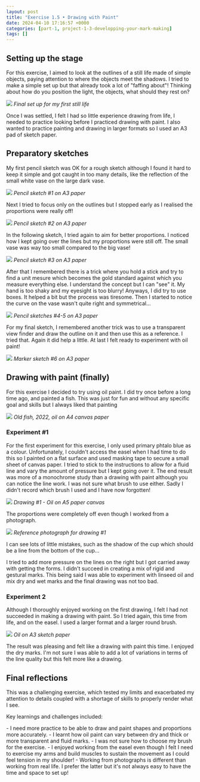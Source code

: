 ```yaml
---
layout: post
title: "Exercise 1.5 • Drawing with Paint"
date: 2024-04-10 17:16:57 +0000
categories: [part-1, project-1-3-developping-your-mark-making]
tags: []
---
```


## Setting up the stage
<!-- /wp:heading -->

For this exercise, I aimed to look at the outlines of a still life made of simple objects, paying attention to where the objects meet the shadows. I tried to make a simple set up but that already took a lot of "faffing about"! Thinking about how do you position the light, the objects, what should they rest on?

![](/oca-foundation-painting-log/assets/images/img-4096.jpg)
_Final set up for my first still life_

Once I was settled, I felt I had so little experience drawing from life, I needed to practice looking before I practiced drawing with paint. I also wanted to practice painting and drawing in larger formats so I used an A3 pad of sketch paper.

<!-- wp:heading {"className":"wp-block-heading"} -->
## Preparatory sketches
<!-- /wp:heading -->

My first pencil sketch was OK for a rough sketch although I found it hard to keep it simple and got caught in too many details, like the reflection of the small white vase on the large dark vase.

![](/oca-foundation-painting-log/assets/images/img-4097-1.jpg)
_Pencil sketch #1 on A3 paper_

Next I tried to focus only on the outlines but I stopped early as I realised the proportions were really off!

![](/oca-foundation-painting-log/assets/images/img-4098-1.jpg)
_Pencil sketch #2 on A3 paper_

In the following sketch, I tried again to aim for better proportions. I noticed how I kept going over the lines but my proportions were still off. The small vase was way too small compared to the big vase!

![](/oca-foundation-painting-log/assets/images/img-4099-1.jpg)
_Pencil sketch #3 on A3 paper_

After that I remembered there is a trick where you hold a stick and try to find a unit mesure which becomes the gold standard against which you measure everything else. I understand the concept but I can "see" it. My hand is too shaky and my eyesight is too blurry! Anyways, I did try to use boxes. It helped a bit but the process was tiresome. Then I started to notice the curve on the vase wasn't quite right and symmetrical...

![](/oca-foundation-painting-log/assets/images/img-4100-1.jpg)
_Pencil sketches #4-5 on A3 paper_

For my final sketch, I remembered another trick was to use a transparent view finder and draw the outline on it and then use this as a reference. I tried that. Again it did help a little. At last I felt ready to experiment with oil paint!

![](/oca-foundation-painting-log/assets/images/img-4102-1.jpg)
_Marker sketch #6 on A3 paper_
<!-- wp:heading {"className":"wp-block-heading"} -->
## Drawing with paint (finally)
<!-- /wp:heading -->

For this exercise I decided to try using oil paint. I did try once before a long time ago, and painted a fish. This was just for fun and without any specific goal and skills but I always liked that painting

![](/oca-foundation-painting-log/assets/images/img-7004.jpg)
_Old fish, 2022, oil on A4 canvas paper_
<!-- wp:heading {"level":3,"className":"wp-block-heading"} -->
### Experiment #1
<!-- /wp:heading -->

For the first experiment for this exercise, I only used primary phtalo blue as a colour. Unfortunately, I couldn't access the easel when I had time to do this so I painted on a flat surface and used masking tape to secure a small sheet of canvas paper. I tried to stick to the instructions to allow for a fluid line and vary the amount of pressure but I kept going over it. The end result was more of a monochrome study than a drawing with paint although you can notice the line work. I was not sure what brush to use either. Sadly I didn't record which brush I used and I have now forgotten!

![](/oca-foundation-painting-log/assets/images/img-4104-1.jpg)
_Drawing #1 - Oil on A5 paper canvas_

The proportions were completely off even though I worked from a photograph.

![](/oca-foundation-painting-log/assets/images/img-3979.jpg)
_Reference photograph for drawing #1_

I can see lots of little mistakes, such as the shadow of the cup which should be a line from the bottom of the cup...

I tried to add more pressure on the lines on the right but I got carried away with getting the forms. I didn't succeed in creating a mix of rigid and gestural marks. This being said I was able to experiment with linseed oil and mix dry and wet marks and the final drawing was not too bad.

<!-- wp:heading {"level":3,"className":"wp-block-heading"} -->
### Experiment 2
<!-- /wp:heading -->

Although I thoroughly enjoyed working on the first drawing, I felt I had not succeeded in making a drawing with paint. So I tried again, this time from life, and on the easel. I used a larger format and a larger round brush.

![](/oca-foundation-painting-log/assets/images/img-4103-1.jpg)
_Oil on A3 sketch paper_

The result was pleasing and felt like a drawing with paint this time. I enjoyed the dry marks. I'm not sure I was able to add a lot of variations in terms of the line quality but this felt more like a drawing.

<!-- wp:heading {"className":"wp-block-heading"} -->
## Final reflections
<!-- /wp:heading -->

This was a challenging exercise, which tested my limits and exacerbated my attention to details coupled with a shortage of skills to properly render what I see.

Key learnings and challenges included:

<!-- wp:list -->
<!-- wp:list-item -->- I need more practice to be able to draw and paint shapes and proportions more accurately.
<!-- /wp:list-item --><!-- wp:list-item -->- I learnt how oil paint can vary between dry and thick or more transparent and fluid marks.
<!-- /wp:list-item --><!-- wp:list-item -->- I was not sure how to choose my brush for the exercise. 
<!-- /wp:list-item --><!-- wp:list-item -->- I enjoyed working from the easel even though I felt I need to exercise my arms and build muscles to sustain the movement as I could feel tension in my shoulder!
<!-- /wp:list-item --><!-- wp:list-item -->- Working from photographs is different than working from real life. I prefer the latter but it's not always easy to have the time and space to set up!
<!-- /wp:list-item -->
<!-- /wp:list -->